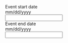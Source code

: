 <div class="usa-date-range-picker">
  <div class="usa-form-group">
    <label class="usa-label" id="event-date-start-label" for="event-date-start">Event start date</label>
    <div class="usa-hint" id="event-date-start-hint">mm/dd/yyyy</div>
    <div class="usa-date-picker">
      <input class="usa-input" id="event-date-start" name="event-date-start" type="text" aria-describedby="event-date-start-label event-date-start-hint">
    </div>
  </div>

  <div class="usa-form-group">
    <label class="usa-label" id="event-date-end-label" for="event-date-end">Event end date</label>
    <div class="usa-hint" id="event-date-end-hint">mm/dd/yyyy</div>
    <div class="usa-date-picker">
      <input class="usa-input" id="event-date-end" name="event-date-end" type="text" aria-describedby="event-date-end-label event-date-end-hint">
    </div>
  </div>
</div>